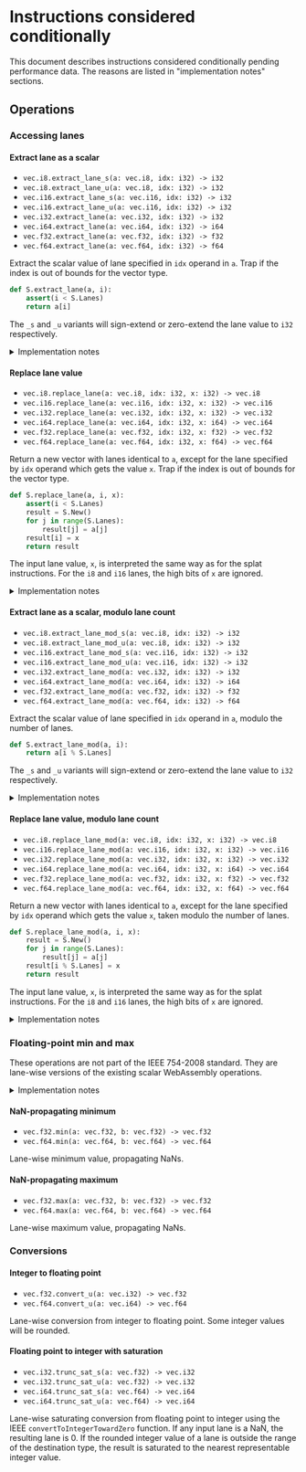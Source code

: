 Instructions considered conditionally
=====================================

This document describes instructions considered conditionally pending
performance data. The reasons are listed in "implementation notes" sections.

## Operations

### Accessing lanes

#### Extract lane as a scalar

- `vec.i8.extract_lane_s(a: vec.i8, idx: i32) -> i32`
- `vec.i8.extract_lane_u(a: vec.i8, idx: i32) -> i32`
- `vec.i16.extract_lane_s(a: vec.i16, idx: i32) -> i32`
- `vec.i16.extract_lane_u(a: vec.i16, idx: i32) -> i32`
- `vec.i32.extract_lane(a: vec.i32, idx: i32) -> i32`
- `vec.i64.extract_lane(a: vec.i64, idx: i32) -> i64`
- `vec.f32.extract_lane(a: vec.f32, idx: i32) -> f32`
- `vec.f64.extract_lane(a: vec.f64, idx: i32) -> f64`

Extract the scalar value of lane specified in `idx` operand in `a`. Trap if the
index is out of bounds for the vector type.

```python
def S.extract_lane(a, i):
    assert(i < S.Lanes)
    return a[i]
```

The `_s` and `_u` variants will sign-extend or zero-extend the lane value to
`i32` respectively.

<details>
  <summary>Implementation notes</summary>

  Ensuring that lane index is within bounds requires a runtime check. Such
  check can be elided, but would require at least some dataflow analysis.

</details>

#### Replace lane value

- `vec.i8.replace_lane(a: vec.i8, idx: i32, x: i32) -> vec.i8`
- `vec.i16.replace_lane(a: vec.i16, idx: i32, x: i32) -> vec.i16`
- `vec.i32.replace_lane(a: vec.i32, idx: i32, x: i32) -> vec.i32`
- `vec.i64.replace_lane(a: vec.i64, idx: i32, x: i64) -> vec.i64`
- `vec.f32.replace_lane(a: vec.f32, idx: i32, x: f32) -> vec.f32`
- `vec.f64.replace_lane(a: vec.f64, idx: i32, x: f64) -> vec.f64`

Return a new vector with lanes identical to `a`, except for the lane specified
by `idx` operand which gets the value `x`. Trap if the index is out of bounds
for the vector type.

```python
def S.replace_lane(a, i, x):
    assert(i < S.Lanes)
    result = S.New()
    for j in range(S.Lanes):
        result[j] = a[j]
    result[i] = x
    return result
```

The input lane value, `x`, is interpreted the same way as for the splat
instructions. For the `i8` and `i16` lanes, the high bits of `x` are ignored.

<details>
  <summary>Implementation notes</summary>

  Ensuring that lane index is within bounds requires a runtime check. Such
  check can be elided, but would require at least some dataflow analysis.

</details>

#### Extract lane as a scalar, modulo lane count

- `vec.i8.extract_lane_mod_s(a: vec.i8, idx: i32) -> i32`
- `vec.i8.extract_lane_mod_u(a: vec.i8, idx: i32) -> i32`
- `vec.i16.extract_lane_mod_s(a: vec.i16, idx: i32) -> i32`
- `vec.i16.extract_lane_mod_u(a: vec.i16, idx: i32) -> i32`
- `vec.i32.extract_lane_mod(a: vec.i32, idx: i32) -> i32`
- `vec.i64.extract_lane_mod(a: vec.i64, idx: i32) -> i64`
- `vec.f32.extract_lane_mod(a: vec.f32, idx: i32) -> f32`
- `vec.f64.extract_lane_mod(a: vec.f64, idx: i32) -> f64`

Extract the scalar value of lane specified in `idx` operand in `a`, modulo the
number of lanes.

```python
def S.extract_lane_mod(a, i):
    return a[i % S.Lanes]
```

The `_s` and `_u` variants will sign-extend or zero-extend the lane value to
`i32` respectively.

<details>
  <summary>Implementation notes</summary>

  Taking index modulo the lane count would add an extra operation, which may or
  may not be elided. Additional concern is that modulo semantics are
  potentially more confusing than checked semantics.

</details>

#### Replace lane value, modulo lane count

- `vec.i8.replace_lane_mod(a: vec.i8, idx: i32, x: i32) -> vec.i8`
- `vec.i16.replace_lane_mod(a: vec.i16, idx: i32, x: i32) -> vec.i16`
- `vec.i32.replace_lane_mod(a: vec.i32, idx: i32, x: i32) -> vec.i32`
- `vec.i64.replace_lane_mod(a: vec.i64, idx: i32, x: i64) -> vec.i64`
- `vec.f32.replace_lane_mod(a: vec.f32, idx: i32, x: f32) -> vec.f32`
- `vec.f64.replace_lane_mod(a: vec.f64, idx: i32, x: f64) -> vec.f64`

Return a new vector with lanes identical to `a`, except for the lane specified
by `idx` operand which gets the value `x`, taken modulo the number of lanes.

```python
def S.replace_lane_mod(a, i, x):
    result = S.New()
    for j in range(S.Lanes):
        result[j] = a[j]
    result[i % S.Lanes] = x
    return result
```

The input lane value, `x`, is interpreted the same way as for the splat
instructions. For the `i8` and `i16` lanes, the high bits of `x` are ignored.

<details>
  <summary>Implementation notes</summary>

  Taking index modulo the lane count would add an extra operation, which may or
  may not be elided. Additional concern is that modulo semantics are
  potentially more confusing than checked semantics.

</details>

### Floating-point min and max

These operations are not part of the IEEE 754-2008 standard. They are lane-wise
versions of the existing scalar WebAssembly operations.

<details>
  <summary>Implementation notes</summary>

  NaN queting required for these operation is expensive on x86-based platforms,
  at least without AVX512. See [WebAssembly/simd#186](https://github.com/WebAssembly/simd/issues/186).

</details>

#### NaN-propagating minimum

* `vec.f32.min(a: vec.f32, b: vec.f32) -> vec.f32`
* `vec.f64.min(a: vec.f64, b: vec.f64) -> vec.f64`

Lane-wise minimum value, propagating NaNs.

#### NaN-propagating maximum

* `vec.f32.max(a: vec.f32, b: vec.f32) -> vec.f32`
* `vec.f64.max(a: vec.f64, b: vec.f64) -> vec.f64`

Lane-wise maximum value, propagating NaNs.

### Conversions

#### Integer to floating point

* `vec.f32.convert_u(a: vec.i32) -> vec.f32`
* `vec.f64.convert_u(a: vec.i64) -> vec.f64`

Lane-wise conversion from integer to floating point. Some integer values will be
rounded.

#### Floating point to integer with saturation

* `vec.i32.trunc_sat_s(a: vec.f32) -> vec.i32`
* `vec.i32.trunc_sat_u(a: vec.f32) -> vec.i32`
* `vec.i64.trunc_sat_s(a: vec.f64) -> vec.i64`
* `vec.i64.trunc_sat_u(a: vec.f64) -> vec.i64`

Lane-wise saturating conversion from floating point to integer using the IEEE
`convertToIntegerTowardZero` function. If any input lane is a NaN, the
resulting lane is 0. If the rounded integer value of a lane is outside the
range of the destination type, the result is saturated to the nearest
representable integer value.

